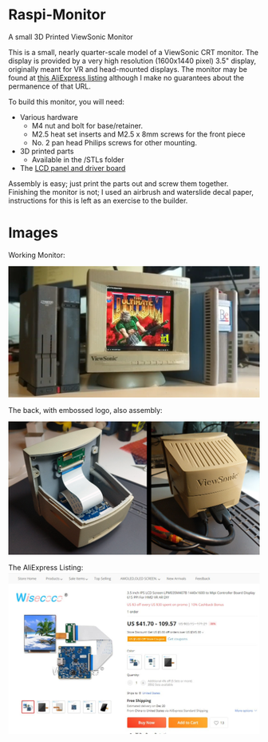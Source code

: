 # Raspi-Monitor
 A small 3D Printed ViewSonic Monitor

This is a small, nearly quarter-scale model of a ViewSonic CRT monitor. The display is provided by a very high resolution (1600x1440 pixel) 3.5" display, originally meant for VR and head-mounted displays. The monitor may be found at [this AliExpress listing](https://www.aliexpress.us/item/2255800748217381.html) although I make no guarantees about the permanence of that URL.

To build this monitor, you will need:

- Various hardware
	- M4 nut and bolt for base/retainer.
	- M2.5 heat set inserts and M2.5 x 8mm screws for the front piece
	- No. 2 pan head Philips screws for other mounting.
- 3D printed parts
	- Available in the /STLs folder
- The [LCD panel and driver board](https://www.aliexpress.us/item/2255800748217381.html)

Assembly is easy; just print the parts out and screw them together. Finishing the monitor is not; I used an airbrush and waterslide decal paper, instructions for this is left as an exercise to the builder.



# Images

Working Monitor:

![Running Doom](/images/Doom.png)

The back, with embossed logo, also assembly:

![Back](/images/DisassembledMonitor.png)

The AliExpress Listing:
![Ali Express Listing](/images/AliExpress.jpg)
